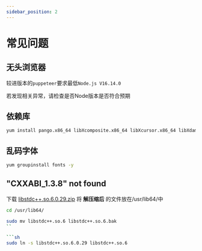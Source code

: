 ```yaml
---
sidebar_position: 2
---
```


# 常见问题


## 无头浏览器

较进版本的`puppeteer`要求最低`Node.js V16.14.0`

若发现相关异常，请检查是否Node版本是否符合预期

## 依赖库 

```sh
yum install pango.x86_64 libXcomposite.x86_64 libXcursor.x86_64 libXdamage.x86_64 libXext.x86_64 libXi.x86_64 libXtst.x86_64 cups-libs.x86_64 libXScrnSaver.x86_64 libXrandr.x86_64 GConf2.x86_64 alsa-lib.x86_64 atk.x86_64 gtk3.x86_64 -y
```

## 乱码字体

```sh
yum groupinstall fonts -y
```

## "CXXABI_1.3.8" not found 

下载 [libstdc++.so.6.0.29.zip](https://baiyin1314.lanzouq.com/i8Nr21ig8hyf) 将 **解压缩后** 的文件放在/usr/lib64/中

```sh
cd /usr/lib64/
```

```sh
sudo mv libstdc++.so.6 libstdc++.so.6.bak
``

```sh
sudo ln -s libstdc++.so.6.0.29 libstdc++.so.6
```